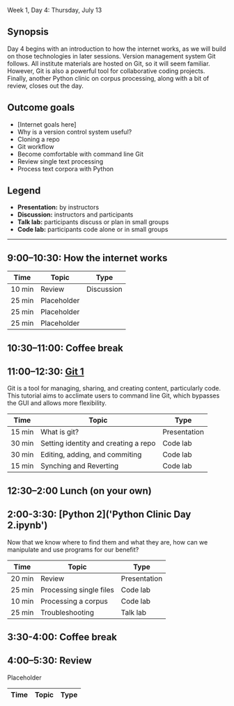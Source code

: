  Week 1, Day 4: Thursday, July 13

## Synopsis

Day 4 begins with an introduction to how the internet works, as we will build on those technologies in later sessions.  Version management system Git follows.  All institute materials are hosted on Git, so it will seem familiar.  However, Git is also a powerful tool for collaborative coding projects.  Finally, another Python clinic on corpus processing, along with a bit of review, closes out the day.  

## Outcome goals
* [Internet goals here]
* Why is a version control system useful?
* Cloning a repo
* Git workflow
* Become comfortable with command line Git
* Review single text processing
* Process text corpora with Python

## Legend

* **Presentation:** by instructors
* **Discussion:** instructors and participants
* **Talk lab:** participants discuss or plan in small groups
* **Code lab:** participants code alone or in small groups

______

## 9:00–10:30: How the internet works


Time | Topic | Type
---- | ----  | ----
10 min | Review | Discussion
25 min | Placeholder | 
25 min | Placeholder | 
25 min | Placeholder | 

## 10:30–11:00: Coffee break

## 11:00–12:30: [Git 1](git_tutorial.md)

Git is a tool for managing, sharing, and creating content, particularly code.  This tutorial aims to acclimate users to command line Git, which bypasses the GUI and allows more flexibility.

Time | Topic | Type
---- | ----  | ----
15 min | What is git? | Presentation
30 min | Setting identity and creating a repo | Code lab
30 min | Editing, adding, and commiting | Code lab
15 min | Synching and Reverting | Code lab

## 12:30–2:00 Lunch (on your own)

## 2:00-3:30: [Python 2]('Python Clinic Day 2.ipynb')

Now that we know where to find them and what they are, how can we manipulate and use programs for our benefit?

Time | Topic | Type
---- | ---- | ----
20 min | Review | Presentation
25 min | Processing single files | Code lab
10 min | Processing a corpus | Code lab
25 min | Troubleshooting | Talk lab

## 3:30-4:00: Coffee break

## 4:00–5:30: Review

Placeholder

Time | Topic | Type
---- | ---- | ----

